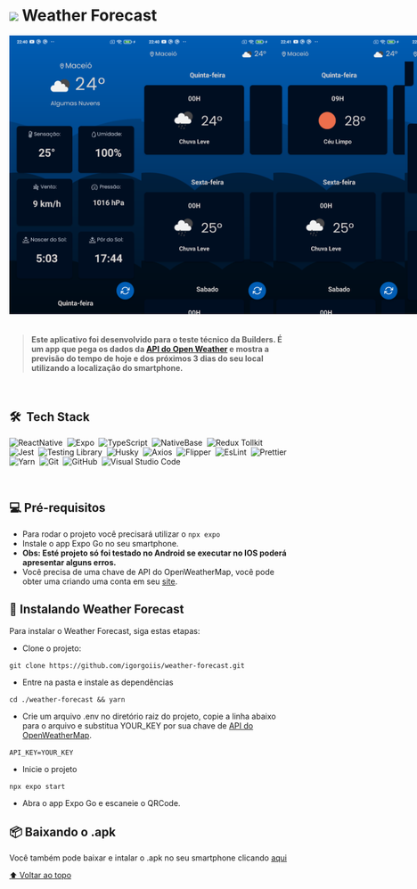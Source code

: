 <h1><img src="https://emojipedia-us.s3.amazonaws.com/source/microsoft-teams/337/sun-behind-rain-cloud_1f326-fe0f.png" width="30px" > Weather Forecast</h1>

<div style="display: flex">
  <img src="/assets/screens/screencap-2022-12-29T014040.626Z.png" height="500px" alt="Imagem da tela">
  <img src="/assets/screens/screencap-2022-12-29T014100.000Z.png" height="500px" alt="Imagem da tela">
  <img src="/assets/screens/screencap-2022-12-29T014109.362Z.png" height="500px" alt="Imagem da tela">
  <img src="/assets/screens/screencap-2022-12-29T014117.980Z.png" height="500px" alt="Imagem da tela">
</div>

<br>

> #### Este aplicativo foi desenvolvido para o teste técnico da Builders. É um app que pega os dados da [API do Open Weather](https://openweathermap.org/api) e mostra a previsão do tempo de hoje e dos próximos 3 dias do seu local utilizando a localizaçâo do smartphone.

<br>

## 🛠 &nbsp;Tech Stack
![ReactNative](https://img.shields.io/badge/-ReactNative-05122A?style=flat&logo=react)&nbsp;
![Expo](https://img.shields.io/badge/-Expo-05122A?style=flat&logo=expo)&nbsp;
![TypeScript](https://img.shields.io/badge/-TypeScript-05122A?style=flat&logo=typescript)&nbsp;
![NativeBase](https://img.shields.io/badge/-NativeBase-05122A?style=flat&logo=base)&nbsp;
![Redux Tollkit](https://img.shields.io/badge/-Redux%20Toolkit-05122A?style=flat&logo=redux)&nbsp;
![Jest](https://img.shields.io/badge/-Jest-05122A?style=flat&logo=jest)&nbsp;
![Testing Library](https://img.shields.io/badge/-Testing%20Library-05122A?style=flat&logo=testing-library)&nbsp;
![Husky](https://img.shields.io/badge/-Husky-05122A?style=flat&logo=github)&nbsp;
![Axios](https://img.shields.io/badge/-Axios-05122A?style=flat&logo=axios)&nbsp;
![Flipper](https://img.shields.io/badge/-Flipper-05122A?style=flat&logo=flipper)&nbsp;
![EsLint](https://img.shields.io/badge/-EsLint-05122A?style=flat&logo=eslint)&nbsp;
![Prettier](https://img.shields.io/badge/-Prettier-05122A?style=flat&logo=prettier)&nbsp;
![Yarn](https://img.shields.io/badge/-Yarn-05122A?style=flat&logo=yarn)&nbsp;
![Git](https://img.shields.io/badge/-Git-05122A?style=flat&logo=git)&nbsp;
![GitHub](https://img.shields.io/badge/-GitHub-05122A?style=flat&logo=github)&nbsp;
![Visual Studio Code](https://img.shields.io/badge/-Visual%20Studio%20Code-05122A?style=flat&logo=visual-studio-code&logoColor=007ACC)&nbsp;

<br>

## 💻 Pré-requisitos

<!---Estes são apenas requisitos de exemplo. Adicionar, duplicar ou remover conforme necessário--->
* Para rodar o projeto você precisará utilizar o `npx expo`
* Instale o app Expo Go no seu smartphone.
* **Obs: Esté projeto só foi testado no Android se executar no IOS poderá apresentar alguns erros.**
* Você precisa de uma chave de API do OpenWeatherMap, você pode obter uma criando uma conta em seu [site](https://home.openweathermap.org/users/sign_in).

## 🚀 Instalando Weather Forecast

Para instalar o Weather Forecast, siga estas etapas:

- Clone o projeto:
```
git clone https://github.com/igorgoiis/weather-forecast.git
```
- Entre na pasta e instale as dependências
```
cd ./weather-forecast && yarn
```
- Crie um arquivo .env no diretório raiz do projeto, copie a linha abaixo para o arquivo e substitua YOUR_KEY por sua chave de [API do OpenWeatherMap](https://home.openweathermap.org/api_keys).
```
API_KEY=YOUR_KEY
```
- Inicie o projeto
```
npx expo start
```
- Abra o app Expo Go e escaneie o QRCode.

## :package: Baixando o .apk

Você também pode baixar e intalar o .apk no seu smartphone clicando [aqui](https://expo.dev/artifacts/eas/sj7dMBQQQBfuRw2RczHSxA.apk)

[⬆ Voltar ao topo](#-weather-forecast)<br>
